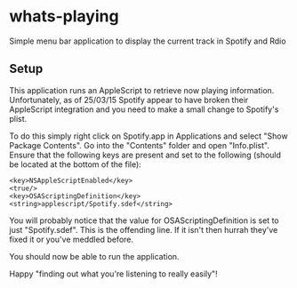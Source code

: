 whats-playing
===============
Simple menu bar application to display the current track in Spotify and Rdio

Setup
-----
This application runs an AppleScript to retrieve now playing information. Unfortunately, as of 25/03/15 Spotify appear to have broken their AppleScript integration and you need to make a small change to Spotify's plist.

To do this simply right click on Spotify.app in Applications and select "Show Package Contents". Go into the "Contents" folder and open "Info.plist". Ensure that the following keys are present and set to the following (should be located at the bottom of the file):

    <key>NSAppleScriptEnabled</key>
    <true/>
    <key>OSAScriptingDefinition</key>
    <string>applescript/Spotify.sdef</string>
	  
You will probably notice that the value for OSAScriptingDefinition is set to just "Spotify.sdef". This is the offending line. If it isn't then hurrah they've fixed it or you've meddled before.

You should now be able to run the application.

Happy "finding out what you're listening to really easily"!
